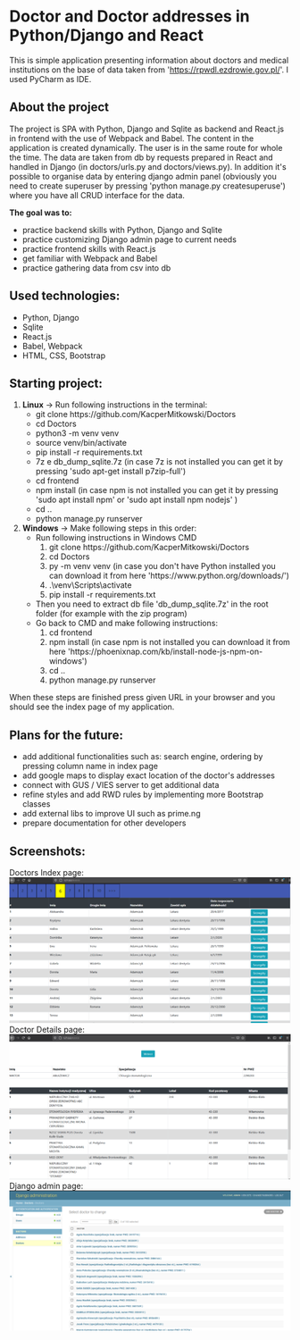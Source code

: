 # Doctor and Doctor addresses in Python/Django and React

This is simple application presenting information about doctors and medical institutions on the base of data taken from 'https://rpwdl.ezdrowie.gov.pl/'. I used PyCharm as IDE.

## About the project

The project is SPA with Python, Django and Sqlite as backend and React.js in frontend with the use of Webpack and Babel. The content in the application is created dynamically. 
The user is in the same route for whole the time. The data are taken from db by requests prepared in React and handled in Django (in doctors/urls.py and doctors/views.py). In addition it's possible to organise data by entering django admin panel (obviously you need to create superuser by pressing 'python manage.py createsuperuse') where you have all CRUD interface for the data.

**The goal was to:**
- practice backend skills with Python, Django and Sqlite
- practice customizing Django admin page to current needs
- practice frontend skills with React.js
- get familiar with Webpack and Babel
- practice gathering data from csv into db

## Used technologies:
- Python, Django
- Sqlite
- React.js
- Babel, Webpack
- HTML, CSS, Bootstrap

## Starting project:
<ol>
    <li>
        <b>Linux</b> -> Run following instructions in the terminal:
        <ul>
            <li>git clone https://github.com/KacperMitkowski/Doctors</li>
            <li>cd Doctors</li>
            <li>python3 -m venv venv</li>
            <li>source venv/bin/activate</li>
            <li>pip install -r requirements.txt</li>
            <li>7z e db_dump_sqlite.7z (in case 7z is not installed you can get it by pressing 'sudo apt-get install p7zip-full')</li>
            <li>cd frontend</li>
            <li>npm install (in case npm is not installed you can get it by pressing 'sudo apt install npm' or 'sudo apt install npm nodejs' )</li>
            <li>cd ..</li>
            <li>python manage.py runserver</li>
        </ul>
    </li>
    <li>
        <b>Windows</b> -> Make following steps in this order:
        <ul>
            <li>
                Run following instructions in Windows CMD
                <ol>
                    <li>git clone https://github.com/KacperMitkowski/Doctors</li>
                    <li>cd Doctors</li>
                    <li>py -m venv venv (in case you don't have Python installed you can download it from here 'https://www.python.org/downloads/')</li>
                    <li>.\venv\Scripts\activate</li>
                    <li>pip install -r requirements.txt</li>
                </ol>
            </li>
            <li>Then you need to extract db file 'db_dump_sqlite.7z' in the root folder (for example with the zip program)</li>
            <li>   
                Go back to CMD and make following instructions:
                <ol>
                    <li>cd frontend</li>
                    <li>npm install (in case npm is not installed you can download it from here 'https://phoenixnap.com/kb/install-node-js-npm-on-windows')</li>
                    <li>cd ..</li>
                    <li>python manage.py runserver</li>
                </ol>
            </li>
        </ul>
    </li>
</ol>

        
When these steps are finished press given URL in your browser and you should see the index page of my application.

## Plans for the future:
- add additional functionalities such as: search engine, ordering by pressing column name in index page
- add google maps to display exact location of the doctor's addresses
- connect with GUS / VIES server to get additional data
- refine styles and add RWD rules by implementing more Bootstrap classes
- add external libs to improve UI such as prime.ng
- prepare documentation for other developers

## Screenshots:
Doctors Index page:
<img src="screenshots/screenshot_1.PNG"/>
Doctor Details page:
<img src="screenshots/screenshot_2.PNG"/>
Django admin page:
<img src="screenshots/screenshot_3.PNG"/>
